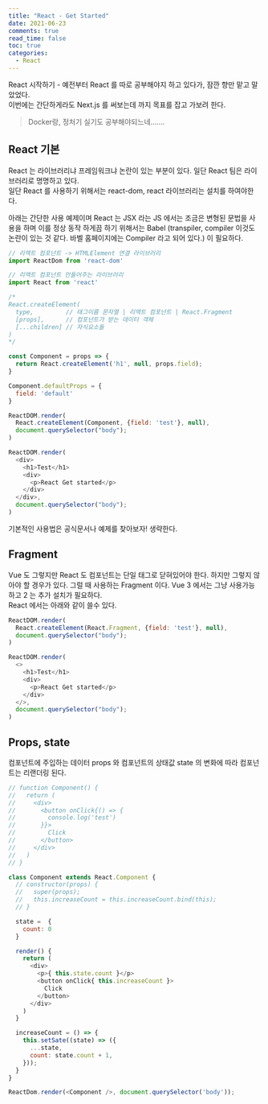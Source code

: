 ```yaml
---
title: "React - Get Started"
date: 2021-06-23
comments: true
read_time: false
toc: true
categories:
  - React
---
```


React 시작하기 - 예전부터 React 를 따로 공부해야지 하고 있다가, 잠깐 향만 맡고 말았었다.  
이번에는 간단하게라도 Next.js 를 써보는데 까지 목표를 잡고 가보려 한다.

> Docker랑, 정처기 실기도 공부해야되느네.......

## React 기본

React 는 라이브러리냐 프레임워크냐 논란이 있는 부분이 있다. 일단 React 팀은 라이브러리로 명명하고 있다.  
일단 React 를 사용하기 위해서는 react-dom, react 라이브러리는 설치를 하여야한다. 

아래는 간단한 사용 예제이며 React 는 JSX 라는 JS 에서는 조금은 변형된 문법을 사용을 하며 이를 정상 동작 하게끔 하기 위해서는 Babel (transpiler, compiler 이것도 논란이 있는 것 같다. 바벨 홈페이지에는 Compiler 라고 되어 있다.) 이 필요하다.

```js
// 리액트 컴포넌트 -> HTMLElement 연결 라이브러리
import ReactDom from 'react-dom'

// 리액트 컴포넌트 만들어주는 라이브러리
import React from 'react'

/*
React.createElement(
  type,         // 태그이름 문자열 | 리액트 컴포넌트 | React.Fragment
  [props],      // 컴포넌트가 받는 데이터 객체
  [...children] // 자식요소들
)
*/

const Component = props => {
  return React.createElement('h1', null, props.field);
}

Component.defaultProps = {
  field: 'default'
}

ReactDOM.render(
  React.createElement(Component, {field: 'test'}, null),
  document.querySelector("body");
)

ReactDOM.render(
  <div>
    <h1>Test</h1>
    <div>
      <p>React Get started</p>
    </div>
  </div>,
  document.querySelector("body");
)
```

기본적인 사용법은 공식문서나 예제를 찾아보자! 생략한다.

## Fragment

Vue 도 그렇지만 React 도 컴포넌트는 단일 태그로 닫혀있어야 한다. 하지만 그렇지 않아야 할 경우가 있다. 그럴 때 사용하는 Fragment 이다. Vue 3 에서는 그냥 사용가능하고 2 는 추가 설치가 필요하다.  
React 에서는 아래와 같이 쓸수 있다.

```js
ReactDOM.render(
  React.createElement(React.Fragment, {field: 'test'}, null),
  document.querySelector("body");
)

ReactDOM.render(
  <>
    <h1>Test</h1>
    <div>
      <p>React Get started</p>
    </div>
  </>,
  document.querySelector("body");
)
```

## Props, state

컴포넌트에 주입하는 데이터 props 와 컴포넌트의 상태값 state 의 변화에 따라 컴포넌트는 리랜더링 된다.

```js
// function Component() {
//   return (
//     <div>
//       <button onClick{() => {
//         console.log('test')
//       }}>
//         Click
//       </button>
//     </div>
//   )
// }

class Component extends React.Component {
  // constructor(props) {
  //   super(props);
  //   this.increaseCount = this.increaseCount.bind(this);
  // }

  state =  {
    count: 0
  }

  render() {
    return (
      <div>
        <p>{ this.state.count }</p>
        <button onClick{ this.increaseCount }>
          Click
        </button>
      </div>
    )
  }

  increaseCount = () => {
    this.setSate((state) => ({
      ...state, 
      count: state.count + 1,
    }));
  }
}

ReactDom.render(<Component />, document.querySelector('body'));
```